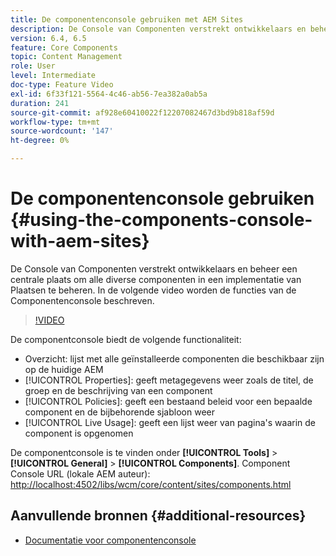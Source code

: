 ```yaml
---
title: De componentenconsole gebruiken met AEM Sites
description: De Console van Componenten verstrekt ontwikkelaars en beheer een centrale plaats om alle diverse componenten in een implementatie van Plaatsen te beheren. In de volgende video worden de functies van de Componentenconsole beschreven.
version: 6.4, 6.5
feature: Core Components
topic: Content Management
role: User
level: Intermediate
doc-type: Feature Video
exl-id: 6f33f121-5564-4c46-ab56-7ea382a0ab5a
duration: 241
source-git-commit: af928e60410022f12207082467d3bd9b818af59d
workflow-type: tm+mt
source-wordcount: '147'
ht-degree: 0%

---
```


# De componentenconsole gebruiken {#using-the-components-console-with-aem-sites}

De Console van Componenten verstrekt ontwikkelaars en beheer een centrale plaats om alle diverse componenten in een implementatie van Plaatsen te beheren. In de volgende video worden de functies van de Componentenconsole beschreven.

>[!VIDEO](https://video.tv.adobe.com/v/17417?quality=12&learn=on)

De componentconsole biedt de volgende functionaliteit:

* Overzicht: lijst met alle geïnstalleerde componenten die beschikbaar zijn op de huidige AEM
* [!UICONTROL Properties]: geeft metagegevens weer zoals de titel, de groep en de beschrijving van een component
* [!UICONTROL Policies]: geeft een bestaand beleid voor een bepaalde component en de bijbehorende sjabloon weer
* [!UICONTROL Live Usage]: geeft een lijst weer van pagina&#39;s waarin de component is opgenomen

De componentconsole is te vinden onder **[!UICONTROL Tools]** > **[!UICONTROL General]** > **[!UICONTROL Components]**.
Component Console URL (lokale AEM auteur): [http://localhost:4502/libs/wcm/core/content/sites/components.html](http://localhost:4502/libs/wcm/core/content/sites/components.html)

## Aanvullende bronnen {#additional-resources}

* [Documentatie voor componentenconsole](https://helpx.adobe.com/experience-manager/6-5/sites/authoring/using/default-components-console.html)

